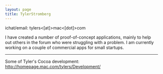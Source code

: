 ```yaml
---
layout: page
title: TylerStromberg
---
```




ichat/email: tylers<[at]>mac<[dot]>com

I have created a number of proof-of-concept applications, mainly to help out others in the forum who were struggling with a problem.
I am currently working on a couple of commercial apps for small startups.

----

Some of Tyler's Cocoa development: http://homepage.mac.com/tylers/Development/
